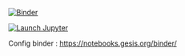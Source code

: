 [![Binder](https://mybinder.org/badge_logo.svg)](https://mybinder.org/v2/gh/cutiips/MedipyTest2.git/HEAD?labpath=https%3A%2F%2Fgithub.com%2Fcutiips%2FMedipyTest2%2Fblob%2Fmain%2Fnotebooks%2F1_TissueEngin.ipynb)

[![Launch Jupyter](https://img.shields.io/badge/launch-jupyter-blue?logo=jupyter)](https://notebooks.gesis.org/binder/jupyter/user/cutiips-medipytest2-7rm06upt/tree)

Config binder : https://notebooks.gesis.org/binder/
